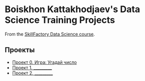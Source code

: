 # Boiskhon Kattakhodjaev's Data Science Training Projects

From the [SkillFactory Data Science course](https://skill.factory.ru/data-scientist).

## Проекты

* [Проект 0. Игра: Угадай число](hhttps://github.com/Rectonic/SF_DS_Projects/tree/master/project_0)
* [Проект 1. _________](____)
* [Проект 2. _________](____)
